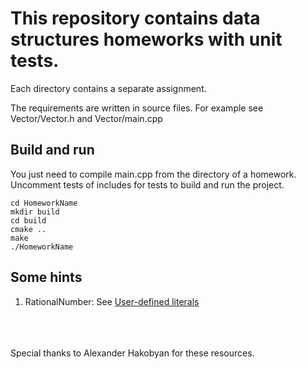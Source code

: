 # This repository contains data structures homeworks with unit tests.
Each directory contains a separate assignment.

The requirements are written in source files. For example see Vector/Vector.h and Vector/main.cpp

## Build and run
You just need to compile main.cpp from the directory of a homework.
Uncomment tests of includes for tests to build and run the project.
```
cd HomeworkName
mkdir build
cd build
cmake ..
make
./HomeworkName
```

## Some hints
1. RationalNumber: See [User-defined literals](https://en.cppreference.com/w/cpp/language/user_literal.html)

\
\
\
Special thanks to Alexander Hakobyan for these resources.
